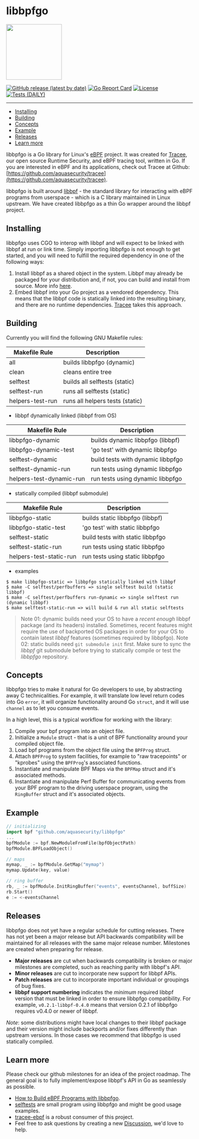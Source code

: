 # libbpfgo

<img src="docs/images/aqua-tux.png" width="150" height="auto">

[![GitHub release (latest by date)](https://img.shields.io/github/v/release/aquasecurity/libbpfgo)](https://github.com/aquasecurity/libbpfgo/releases)
[![Go Report Card](https://goreportcard.com/badge/github.com/aquasecurity/libbpfgo)](https://goreportcard.com/report/github.com/aquasecurity/libbpfgo)
[![License](https://img.shields.io/github/license/aquasecurity/libbpfgo)](https://github.com/aquasecurity/libbpfgo/blob/main/LICENSE)
[![Tests (DAILY)](https://github.com/aquasecurity/libbpfgo/actions/workflows/test-daily.yaml/badge.svg)](https://github.com/aquasecurity/libbpfgo/actions/workflows/test-daily.yaml)

----

* [Installing](#installing)
* [Building](#building)
* [Concepts](#concepts)
* [Example](#example)
* [Releases](#releases)
* [Learn more](#learn-more)


libbpfgo is a Go library for Linux's [eBPF](https://ebpf.io/) project. It was created for [Tracee](https://github.com/aquasecurity/tracee), our open source Runtime Security, and eBPF tracing tool, written in Go. If you are interested in eBPF and its applications, check out Tracee at Github: [https://github.com/aquasecurity/tracee](https://github.com/aquasecurity/tracee).

libbpfgo is built around [libbpf](https://github.com/libbpf/libbpf) - the standard library for interacting with eBPF programs from userspace - which is a C library maintained in Linux upstream. We have created libbpfgo as a thin Go wrapper around the libbpf project.

## Installing

libbpfgo uses CGO to interop with libbpf and will expect to be linked with libbpf at run or link time. Simply importing libbpfgo is not enough to get started, and you will need to fulfill the required dependency in one of the following ways:

1. Install libbpf as a shared object in the system. Libbpf may already be packaged for your distribution and, if not, you can build and install from source. More info [here](https://github.com/libbpf/libbpf).
1. Embed libbpf into your Go project as a vendored dependency. This means that the libbpf code is statically linked into the resulting binary, and there are no runtime dependencies.  [Tracee](https://github.com/aquasecurity/tracee) takes this approach.

## Building

Currently you will find the following GNU Makefile rules:

| Makefile Rule            | Description                       |
|--------------------------|-----------------------------------|
| all                      | builds libbpfgo (dynamic)         |
| clean                    | cleans entire tree                |
| selftest                 | builds all selftests (static)     |
| selftest-run             | runs all selftests (static)       |
| helpers-test-run         | runs all helpers tests (static)   |

* libbpf dynamically linked (libbpf from OS)

| Makefile Rule            | Description                       |
|--------------------------|-----------------------------------|
| libbpfgo-dynamic         | builds dynamic libbpfgo (libbpf)  |
| libbpfgo-dynamic-test    | 'go test' with dynamic libbpfgo   |
| selftest-dynamic         | build tests with dynamic libbpfgo |
| selftest-dynamic-run     | run tests using dynamic libbpfgo  |
| helpers-test-dynamic-run | run tests using dynamic libbpfgo  |

* statically compiled (libbpf submodule)

| Makefile Rule            | Description                       |
|--------------------------|-----------------------------------|
| libbpfgo-static          | builds static libbpfgo (libbpf)   |
| libbpfgo-static-test     | 'go test' with static libbpfgo    |
| selftest-static          | build tests with static libbpfgo  |
| selftest-static-run      | run tests using static libbpfgo   |
| helpers-test-static-run  | run tests using static libbpfgo   |

* examples

```
$ make libbpfgo-static => libbpfgo statically linked with libbpf
$ make -C selftest/perfbuffers => single selftest build (static libbpf)
$ make -C selftest/perfbuffers run-dynamic => single selftest run (dynamic libbpf)
$ make selftest-static-run => will build & run all static selftests
```

> Note 01: dynamic builds need your OS to have a *recent enough* libbpf package (and its headers) installed. Sometimes, recent features might require the use of backported OS packages in order for your OS to contain latest *libbpf* features (sometimes required by libbpfgo).
> Note 02: static builds need `git submodule init` first. Make sure to sync the *libbpf* git submodule before trying to statically compile or test the *libbpfgo* repository.

## Concepts

libbpfgo tries to make it natural for Go developers to use, by abstracting away C technicalities. For example, it will translate low level return codes into Go `error`, it will organize functionality around Go `struct`, and it will use `channel` as to let you consume events.

In a high level, this is a typical workflow for working with the library:

1. Compile your bpf program into an object file.
1. Initialize a `Module` struct - that is a unit of BPF functionality around your compiled object file.
1. Load bpf programs from the object file using the `BPFProg` struct.
1. Attach `BPFProg` to system facilities, for example to "raw tracepoints" or "kprobes" using the `BPFProg`'s associated functions.
1. Instantiate and manipulate BPF Maps via the `BPFMap` struct and it's associated methods.
1. Instantiate and manipulate Perf Buffer for communicating events from your BPF program to the driving userspace program, using the `RingBuffer` struct and it's associated objects.

## Example

```go
// initializing
import bpf "github.com/aquasecurity/libbpfgo"
...
bpfModule := bpf.NewModuleFromFile(bpfObjectPath)
bpfModule.BPFLoadObject()

// maps
mymap, _ := bpfModule.GetMap("mymap")
mymap.Update(key, value)

// ring buffer
rb, _ := bpfModule.InitRingBuffer("events", eventsChannel, buffSize)
rb.Start()
e := <-eventsChannel
```

## Releases

libbpfgo does not yet have a regular schedule for cutting releases. There has not yet been a major release but API backwards compatibility will be maintained for all releases with the same major release number. Milestones are created when preparing for release.

- __Major releases__ are cut when backwards compatibility is broken or major milestones are completed, such as reaching parity with libbpf's API.
- __Minor releases__ are cut to incorporate new support for libbpf APIs.
- __Patch releases__ are cut to incorporate important individual or groupings of bug fixes.
- __libbpf support numbering__ indicates the _minimum_ required libbpf version that must be linked in order to ensure libbpfgo compatibility. For example, `v0.2.1-libbpf-0.4.0` means that version 0.2.1 of libbpfgo requires v0.4.0 or newer of libbpf.

*Note*: some distributions might have local changes to their libbpf package and their version might include backports and/or fixes differently than upstream versions. In those cases we recommend that libbpfgo is used statically compiled.


## Learn more

Please check our github milestones for an idea of the project roadmap. The general goal is to fully implement/expose libbpf's API in Go as seamlessly as possible.

- [How to Build eBPF Programs with libbpfgo](https://blog.aquasec.com/libbpf-ebpf-programs).
- [selftests](./selftest) are small program using libbpfgo and might be good usage examples.
- [tracee-ebpf](https://github.com/aquasecurity/tracee/tree/main/cmd/tracee-ebpf) is a robust consumer of this project.
- Feel free to ask questions by creating a new [Discussion](https://github.com/aquasecurity/libbpfgo/discussions), we'd love to help.
